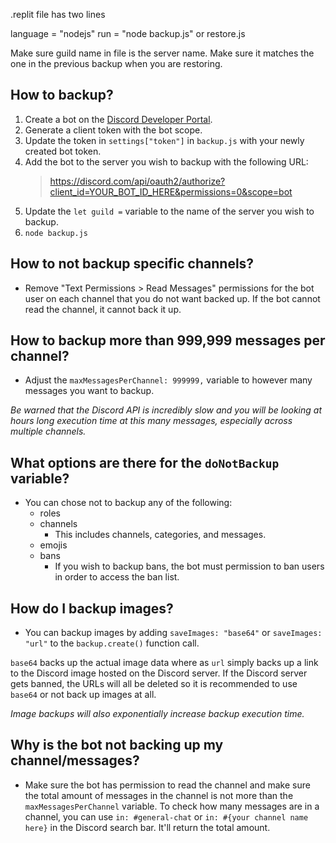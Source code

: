 .replit file has two lines

language = "nodejs"
run = "node backup.js" or restore.js

Make sure guild name in file is the server name. Make sure it matches the one in the previous backup when you are restoring. 



## How to backup?
1. Create a bot on the [Discord Developer Portal](https://discord.com/developers/applications/).
2. Generate a client token with the bot scope.
3. Update the token in `settings["token"]` in `backup.js` with your newly created bot token.
4. Add the bot to the server you wish to backup with the following URL:
    > https://discord.com/api/oauth2/authorize?client_id=YOUR_BOT_ID_HERE&permissions=0&scope=bot
5. Update the `let guild =` variable to the name of the server you wish to backup.
6. `node backup.js`

## How to not backup specific channels?
* Remove "Text Permissions > Read Messages" permissions for the bot user on each channel that you do not want backed up. If the bot cannot read the channel, it cannot back it up.

## How to backup more than 999,999 messages per channel?
* Adjust the `maxMessagesPerChannel: 999999,` variable to however many messages you want to backup.


*Be warned that the Discord API is incredibly slow and you will be looking at hours long execution time at this many messages, especially across multiple channels.*

## What options are there for the `doNotBackup` variable?
* You can chose not to backup any of the following:
    * roles
    * channels
        * This includes channels, categories, and messages.
    * emojis
    * bans
        * If you wish to backup bans, the bot must permission to ban users in order to access the ban list.

## How do I backup images?
* You can backup images by adding `saveImages: "base64"` or `saveImages: "url"` to the `backup.create()` function call.

`base64` backs up the actual image data where as `url` simply backs up a link to the Discord image hosted on the Discord server. If the Discord server gets banned, the URLs will all be deleted so it is recommended to use `base64` or not back up images at all.

*Image backups will also exponentially increase backup execution time.*

## Why is the bot not backing up my channel/messages?
* Make sure the bot has permission to read the channel and make sure the total amount of messages in the channel is not more than the `maxMessagesPerChannel` variable. To check how many messages are in a channel, you can use `in: #general-chat` or `in: #{your channel name here}` in the Discord search bar. It'll return the total amount. 
